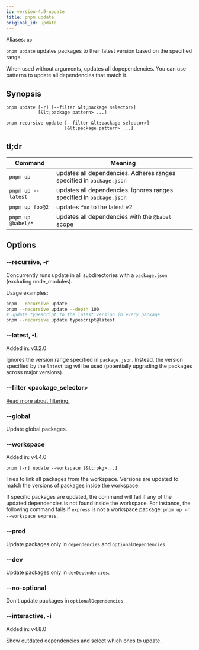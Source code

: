```yaml
---
id: version-4.9-update
title: pnpm update
original_id: update
---
```


Aliases: `up`

`pnpm update` updates packages to their latest version based on the specified range.

When used without arguments, updates all dopependencies.
You can use patterns to update all dependencies that match it.

## Synopsis

```text
pnpm update [-r] [--filter &lt;package selector>]
            [&lt;package pattern> ...]

pnpm recursive update [--filter &lt;package selector>]
                      [&lt;package pattern> ...]
```

## tl;dr

|Command|Meaning|
|--|--|
|`pnpm up` |updates all dependencies. Adheres ranges specified in `package.json` |
|`pnpm up --latest` |updates all dependencies. Ignores ranges specified in `package.json` |
|`pnpm up foo@2` |updates `foo` to the latest v2 |
|`pnpm up @babel/*` |updates all dependencies with the `@babel` scope |

## Options

### --recursive, -r

Concurrently runs update in all subdirectories with a `package.json` (excluding node_modules).

Usage examples:

```sh
pnpm --recursive update
pnpm --recursive update --depth 100
# update typescript to the latest version in every package
pnpm --recursive update typescript@latest
```

### --latest, -L

Added in: v3.2.0

Ignores the version range specified in `package.json`. Instead, the version specified by the `latest` tag will be used (potentially upgrading the packages across major versions).

### --filter &lt;package_selector>

[Read more about filtering.](../filtering)

### --global

Update global packages.

### --workspace

Added in: v4.4.0

```text
pnpm [-r] update --workspace [&lt;pkg>...]
```

Tries to link all packages from the workspace. Versions are updated to match the
versions of packages inside the workspace.

If specific packages are updated, the command will fail if any of the updated
dependencies is not found inside the workspace. For instance, the following
command fails if `express` is not a workspace package:
`pnpm up -r --workspace express`.

### --prod

Update packages only in `dependencies` and `optionalDependencies`.

### --dev

Update packages only in `devDependencies`.

### --no-optional

Don't update packages in `optionalDependencies`.

### --interactive, -i

Added in: v4.8.0

Show outdated dependencies and select which ones to update.
